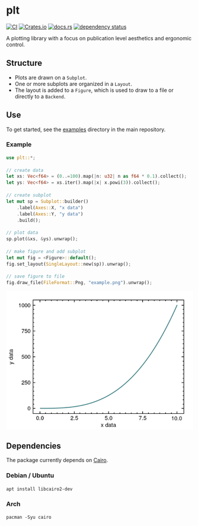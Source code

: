 # plt

[![CI](https://github.com/plt-rs/plt/actions/workflows/ci.yml/badge.svg)](https://github.com/plt-rs/plt/actions/workflows/ci.yml)
[![Crates.io](https://img.shields.io/crates/v/plt)](https://crates.io/crates/plt)
[![docs.rs](https://img.shields.io/docsrs/plt)](https://docs.rs/plt)
[![dependency status](https://deps.rs/crate/plt/0.3.1/status.svg)](https://deps.rs/crate/plt/0.3.1)

A plotting library with a focus on publication level aesthetics and ergonomic control.

## Structure
- Plots are drawn on a `Subplot`.
- One or more subplots are organized in a `Layout`.
- The layout is added to a `Figure`, which is used to draw to a file or directly to a `Backend`.

## Use

To get started, see the [examples](https://github.com/plt-rs/plt/tree/main/plt/examples) directory in the main repository.

### Example
```rust
use plt::*;

// create data
let xs: Vec<f64> = (0..=100).map(|n: u32| n as f64 * 0.1).collect();
let ys: Vec<f64> = xs.iter().map(|x| x.powi(3)).collect();

// create subplot
let mut sp = Subplot::builder()
    .label(Axes::X, "x data")
    .label(Axes::Y, "y data")
    .build();

// plot data
sp.plot(&xs, &ys).unwrap();

// make figure and add subplot
let mut fig = <Figure>::default();
fig.set_layout(SingleLayout::new(sp)).unwrap();

// save figure to file
fig.draw_file(FileFormat::Png, "example.png").unwrap();
```

![Simple Example](https://github.com/plt-rs/plt/blob/main/plt/examples/assets/simple.png?raw=true)

## Dependencies

The package currently depends on [Cairo](https://www.cairographics.org).

### Debian / Ubuntu
`apt install libcairo2-dev`

### Arch
`pacman -Syu cairo`
